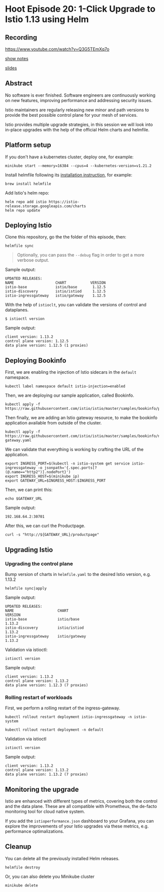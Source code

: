 # Hoot Episode 20: 1-Click Upgrade to Istio 1.13 using Helm
## Recording ##
https://www.youtube.com/watch?v=Q3G5TEmXq7o

[show notes](SHOWNOTES.md)

[slides](1-click-helm-slides.pdf)

## Abstract
No software is ever finished. Software engineers are continuously working on new features, improving performance and addressing security issues.

Istio maintainers are regularly releasing new minor and path versions to provide the best possible control plane for your mesh of services.

Istio provides multiple upgrade strategies, in this session we will look into in-place upgrades with the help of the official Helm charts and helmfile. 

## Platform setup

If you don't have a kubernetes cluster, deploy one, for example:

```console
minikube start --memory=16384 --cpus=4 --kubernetes-version=v1.21.2
```

Install helmfile following its [installation instruction](https://github.com/roboll/helmfile#installation), for example:

```console
brew install helmfile
```

Add Istio's helm repo:

```console
helm repo add istio https://istio-release.storage.googleapis.com/charts
helm repo update
```

## Deploying Istio

Clone this repository, go the the folder of this episode, then:

```console
helmfile sync
```

> Optionally, you can pass the `--debug` flag in order to get a more verbose output.

Sample output:

```console
UPDATED RELEASES:
NAME                   CHART           VERSION
istio-base             istio/base       1.12.5
istio-discovery        istio/istiod     1.12.5
istio-ingressgateway   istio/gateway    1.12.5
```

With the help of `istioclt`, you can validate the versions of control and dataplanes.

```console
$ istioctl version
```

Sample output:
```console
client version: 1.13.2
control plane version: 1.12.5
data plane version: 1.12.5 (1 proxies)
```

## Deploying Bookinfo

First, we are enabling the injection of Istio sidecars in the `default` namespace.

```console
kubectl label namespace default istio-injection=enabled
```

Then, we are deploying our sample application, called Bookinfo.

```console
kubectl apply -f https://raw.githubusercontent.com/istio/istio/master/samples/bookinfo/platform/kube/bookinfo.yaml
```

Then finally, we are adding an Istio gateway resource, to make the bookinfo application available from outside of the cluster.

```console
kubectl apply -f https://raw.githubusercontent.com/istio/istio/master/samples/bookinfo/networking/bookinfo-gateway.yaml
```

We can validate that everything is working by crafting the URL of the application.

```console
export INGRESS_PORT=$(kubectl -n istio-system get service istio-ingressgateway -o jsonpath='{.spec.ports[?(@.name=="http2")].nodePort}')
export INGRESS_HOST=$(minikube ip)
export GATEWAY_URL=$INGRESS_HOST:$INGRESS_PORT
```

Then, we can print this:

```console
echo $GATEWAY_URL
```

Sample output:
```console
192.168.64.2:30701
```

After this, we can curl the Productpage.

```console
curl -s "http://${GATEWAY_URL}/productpage"
```

## Upgrading Istio

### Upgrading the control plane

Bump version of charts in `helmfile.yaml` to the desired Istio version, e.g. 1.13.2

```console
helmfile sync|apply
```

Sample output:

```console
UPDATED RELEASES:
NAME                    CHART                                        VERSION
istio-base              istio/base                                    1.13.2
istio-discovery         istio/istiod                                  1.13.2
istio-ingressgateway    istio/gateway                                 1.13.2
```

Validation via istioctl:

```console
istioctl version
```

Sample output:
```console
client version: 1.13.2
control plane version: 1.13.2
data plane version: 1.12.3 (7 proxies) 
```

### Rolling restart of workloads

First, we perform a rolling restart of the ingress-gateway.

```console
kubectl rollout restart deployment istio-ingressgateway -n istio-system
```

```console
kubectl rollout restart deployment -n default
```

Validation via istioctl

```console
istioctl version
```

Sample output:
```console
client version: 1.13.2
control plane version: 1.13.2
data plane version: 1.13.2 (7 proxies)
```

## Monitoring the upgrade

Istio are enhanced with different types of metrics, covering both the control and the data plane.
These are all compatible with Prometheus, the de-facto monitoring tool for cloud native system.

If you add the `istioperformance.json` dashboard to your Grafana, you can explore the improvements of your Istio upgrades via these metrics, e.g. performance optimalizations.


## Cleanup

You can delete all the previously installed Helm releases.

```console
helmfile destroy
```

Or, you can also delete you Minikube cluster

```console
minikube delete
```

